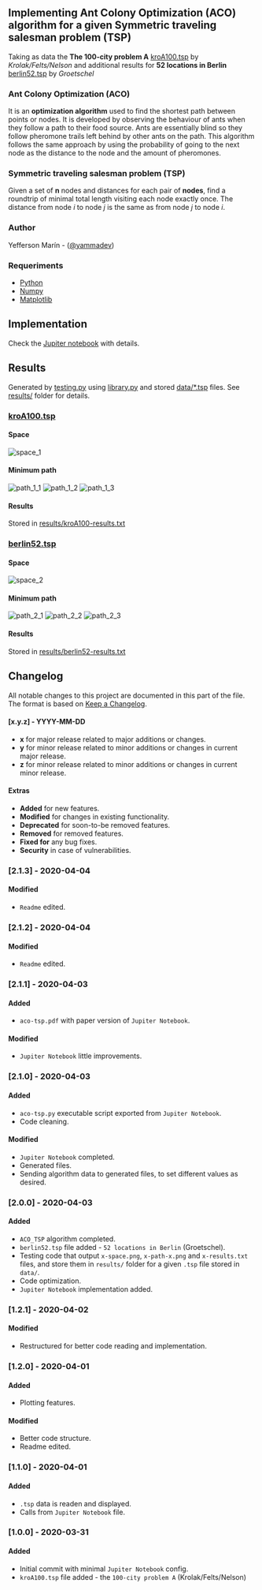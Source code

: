 ## Implementing Ant Colony Optimization (ACO) algorithm for a given Symmetric traveling salesman problem (TSP)
Taking as data the **The 100-city problem A** [kroA100.tsp](data/kroA100.tsp) by *Krolak/Felts/Nelson* and additional results for **52 locations in Berlin** [berlin52.tsp](data/berlin52.tsp) by *Groetschel*

### Ant Colony Optimization (ACO)
It is an **optimization algorithm** used to find the shortest path between points or nodes. It is developed by observing the behaviour of ants when they follow a path to their food source. Ants are essentially blind so they follow pheromone trails left behind by other ants on the path. This algorithm follows the same approach by using the probability of going to the next node as the distance to the node and the amount of pheromones.

### Symmetric traveling salesman problem (TSP)
Given a set of **n** nodes and distances for each pair of **nodes**, find a roundtrip of minimal total length visiting each node exactly once. The distance from node *i* to node *j* is the same as from node *j* to node *i*.

### Author
Yefferson Marí­n - ([@yammadev](https://github.com/yammadev))

### Requeriments
* [Python](https://python.org)
* [Numpy](https://numpy.org)
* [Matplotlib](https://matplotlib.org)

## Implementation
Check the [Jupiter notebook](aco-tsp.ipynb) with details.

## Results
Generated by [testing.py](testing.py) using [library.py](library.py) and stored [data/*.tsp](data) files. See [results/](results) folder for details.

### [kroA100.tsp](data/kroA100.tsp)
#### Space
![space_1](results/kroA100-space.png)

#### Minimum path
![path_1_1](results/kroA100-path-1.png)
![path_1_2](results/kroA100-path-2.png)
![path_1_3](results/kroA100-path-3.png)

#### Results
Stored in [results/kroA100-results.txt](results/kroA100-results.txt)

### [berlin52.tsp](data/berlin52.tsp)
#### Space
![space_2](results/berlin52-space.png)

#### Minimum path
![path_2_1](results/berlin52-path-1.png)
![path_2_2](results/berlin52-path-2.png)
![path_2_3](results/berlin52-path-3.png)

#### Results
Stored in [results/berlin52-results.txt](results/berlin52-results.txt)

## Changelog
All notable changes to this project are documented in this part of the file. The format is based on [Keep a Changelog](http://keepachangelog.com/).

#### [x.y.z] - YYYY-MM-DD
- **x** for major release related to major additions or changes.
- **y** for minor release related to minor additions or changes in current major release.
- **z** for minor release related to minor additions or changes in current minor release.

#### Extras
- **Added** for new features.
- **Modified** for changes in existing functionality.
- **Deprecated** for soon-to-be removed features.
- **Removed** for removed features.
- **Fixed for** any bug fixes.
- **Security** in case of vulnerabilities.

### [2.1.3] - 2020-04-04
#### Modified
- `Readme` edited.

### [2.1.2] - 2020-04-04
#### Modified
- `Readme` edited.

### [2.1.1] - 2020-04-03
#### Added
- `aco-tsp.pdf` with paper version of `Jupiter Notebook`.

#### Modified
- `Jupiter Notebook` little improvements.

### [2.1.0] - 2020-04-03
#### Added
- `aco-tsp.py` executable script exported from `Jupiter Notebook`.
- Code cleaning.  

#### Modified
- `Jupiter Notebook` completed.
- Generated files.
- Sending algorithm data to generated files, to set different values as desired.

### [2.0.0] - 2020-04-03
#### Added
- `ACO_TSP` algorithm completed.
- `berlin52.tsp` file added - `52 locations in Berlin` (Groetschel).
- Testing code that output `x-space.png`, `x-path-x.png` and `x-results.txt` files, and store them in `results/` folder for a given `.tsp` file stored in `data/`.
- Code optimization.
- `Jupiter Notebook` implementation added.

### [1.2.1] - 2020-04-02
#### Modified
- Restructured for better code reading and implementation.

### [1.2.0] - 2020-04-01
#### Added
- Plotting features.

#### Modified
- Better code structure.
- Readme edited.

### [1.1.0] - 2020-04-01
#### Added
- `.tsp` data is readen and displayed.
- Calls from `Jupiter Notebook` file.

### [1.0.0] - 2020-03-31
#### Added
- Initial commit with minimal `Jupiter Notebook` config.
- `kroA100.tsp` file added - the `100-city problem A` (Krolak/Felts/Nelson)
